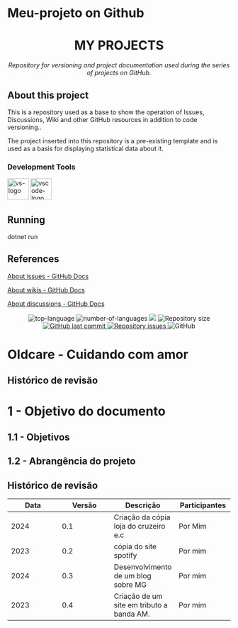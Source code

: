 # Meu-projeto on Github

<h1 align="center">MY PROJECTS</h1>
<p align="center"><i>Repository for versioning and project documentation used during the series of projects on GitHub.</i></p>

##  About this project

This is a repository used as a base to show the operation of Issues, Discussions, Wiki and other GitHub resources in addition to code versioning..

The project inserted into this repository is a pre-existing template and is used as a basis for displaying statistical data about it.
                                                                                           
### Development Tools

<p display="inline-block">
  <img width="48" src="https://static.wikia.nocookie.net/logopedia/images/e/ec/Microsoft_Visual_Studio_2022.svg" alt="vs-logo"/>
  <img width="48" src="https://upload.wikimedia.org/wikipedia/commons/thumb/9/9a/Visual_Studio_Code_1.35_icon.svg/2048px-Visual_Studio_Code_1.35_icon.svg.png" alt="vscode-logo"/>
</p>

## Running
dotnet run

## References
[About issues - GitHub Docs](https://docs.github.com/en/issues/tracking-your-work-with-issues/about-issues)

[About wikis - GitHub Docs](https://docs.github.com/en/communities/documenting-your-project-with-wikis/about-wikis)

[About discussions - GitHub Docs](https://docs.github.com/en/discussions/collaborating-with-your-community-using-discussions/about-discussions)

<p align="center" display="inline-block">
  <img src="https://img.shields.io/github/languages/top/Editora-Artigos/article-model" alt="top-language"/>
  <img src="https://img.shields.io/github/languages/count/Editora-Artigos/article-model.svg" alt="number-of-languages"/>
  <a href="https://www.codacy.com/gh/Editora-Artigos/article-model/dashboard?utm_source=github.com&amp;utm_medium=referral&amp;utm_content=Editora-Artigos/article-model&amp;utm_campaign=Badge_Grade"><img src="https://app.codacy.com/project/badge/Grade/a148a172d5b6471098a0f0166b08e542"/></a>
  <img alt="Repository size" src="https://img.shields.io/github/repo-size/Editora-Artigos/article-model.svg">
  <a href="https://github.com/Editora-Artigos/article-model/commits/master">
    <img alt="GitHub last commit" src="https://img.shields.io/github/last-commit/Editora-Artigos/article-model.svg">
  </a>

  <a href="https://github.com/Editora-Artigos/article-model">
    <img alt="Repository issues" src="https://img.shields.io/github/issues/Editora-Artigos/article-model.svg">
  </a>

  <img alt="GitHub" src="https://img.shields.io/github/license/Editora-Artigos/article-model.svg">
  </p>
</p>

# Oldcare - Cuidando com amor

## Histórico de revisão

# 1 - Objetivo do documento

## 1.1 - Objetivos

## 1.2 - Abrangência do projeto

## Histórico de revisão

<table>
    <thead>
        <th style="width: 25%;">
            Data
        </th>
        <th style="width: 25%;">
            Versão
        </th>
        <th style="width: 25%;">
            Descrição
        </th>
        <th style="width: 25%;">
            Participantes
        </th>
    </thead>
    <tbody>
        <tr>
            <td>
                2024
            </td>
            <td>
                0.1
            </td>
            <td>
                Criação da cópia loja do cruzeiro e.c
            </td>
            <td>
                Por Mim
            </td>
        </tr>
        <tr>
            <td>
                2023
            </td>
            <td>
                0.2
            </td>
            <td>
                cópia do site spotify
            </td>
            <td>
                Por mim
            </td>
        </tr>
        <tr>
            <td>
                2024
            </td>
            <td>
                0.3
            </td>
            <td>
                Desenvolvimento de um blog sobre MG 
            </td>
            <td>
                Por mim
            </td>
        </tr>
        <tr>
            <td>
                2023
            </td>
            <td>
                0.4
            </td>
            <td>
                Criação de um site em tributo a banda AM.
            </td>
            <td>
                Por mim
            </td>
        </tr>
    </tbody>
</table>




